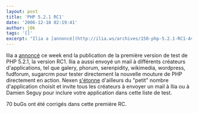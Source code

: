 ```yaml
---
layout: post
title: 'PHP 5.2.1 RC1'
date: '2006-12-18 02:19:41'
author: j0k
tags: '[]'
excerpt: "Ilia a [annoncé](http://ilia.ws/archives/150-php-5.2.1-RC1-Available-for-testing.html) ce week end la publication de la première version de test de PHP 5.2.1, la version RC1.     \nIlia a aussi envoyé un mail à différents créateurs d'applications, tel que galery, phorum, serenpidity, wikimedia, wordpress, fudforum, sugarcrm pour tester directement la      …"
---
```


Ilia a [annoncé](http://ilia.ws/archives/150-php-5.2.1-RC1-Available-for-testing.html) ce week end la publication de la première version de test de PHP 5.2.1, la version RC1.
Ilia a aussi envoyé un mail à différents créateurs d'applications, tel que galery, phorum, serenpidity, wikimedia, wordpress, fudforum, sugarcrm pour tester directement la nouvelle mouture de PHP directement en action.   Nexen [s'étonne](http://www.nexen.net/actualites/php/php_5.2.1rc1_en_pre-test.php) d'ailleurs du &quot;petit&quot; nombre d'application choisit et invite tous les créateurs à envoyer un mail à Ilia ou à Damien Seguy pour inclure votre application dans cette liste de test.

70 buGs ont été corrigés dans cette première RC.
